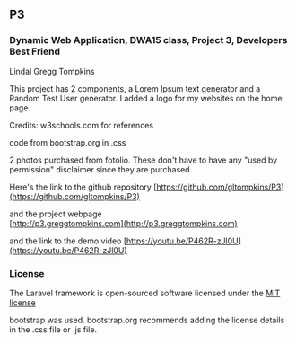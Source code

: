 ## P3
### Dynamic Web Application, DWA15 class, Project 3, Developers Best Friend
Lindal Gregg Tompkins

This project has 2 components, a Lorem Ipsum text generator and a Random Test User generator.
I added a logo for my websites on the home page.


Credits: w3schools.com for references

code from bootstrap.org in .css

2 photos purchased from fotolio.  These don't have to have any "used by permission" disclaimer
since they are purchased.

Here's the link to the github repository
[https://github.com/gltompkins/P3](https://github.com/gltompkins/P3)

and the project webpage  
[http://p3.greggtompkins.com](http://p3.greggtompkins.com)

and the link to the demo video
[https://youtu.be/P462R-zJl0U](https://youtu.be/P462R-zJl0U)






### License

The Laravel framework is open-sourced software licensed under the [MIT license](http://opensource.org/licenses/MIT)

bootstrap was used.  bootstrap.org recommends adding the license details in the .css file
or .js file.
